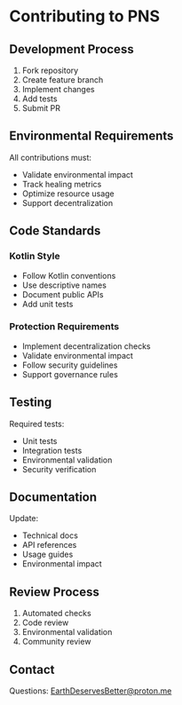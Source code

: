 # Contributing to PNS

## Development Process

1. Fork repository
2. Create feature branch
3. Implement changes
4. Add tests
5. Submit PR

## Environmental Requirements

All contributions must:
- Validate environmental impact
- Track healing metrics
- Optimize resource usage
- Support decentralization

## Code Standards

### Kotlin Style
- Follow Kotlin conventions
- Use descriptive names
- Document public APIs
- Add unit tests

### Protection Requirements
- Implement decentralization checks
- Validate environmental impact
- Follow security guidelines
- Support governance rules

## Testing

Required tests:
- Unit tests
- Integration tests
- Environmental validation
- Security verification

## Documentation

Update:
- Technical docs
- API references
- Usage guides
- Environmental impact

## Review Process

1. Automated checks
2. Code review
3. Environmental validation
4. Community review

## Contact

Questions: EarthDeservesBetter@proton.me
